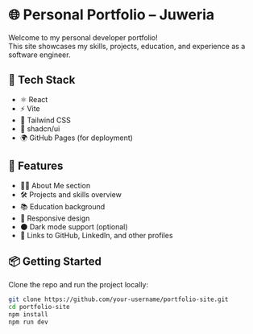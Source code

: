 # 🌐 Personal Portfolio – Juweria

Welcome to my personal developer portfolio!  
This site showcases my skills, projects, education, and experience as a software engineer.

## 🚀 Tech Stack

- ⚛️ React
- ⚡ Vite
- 🎨 Tailwind CSS
- 🧩 shadcn/ui
- 🌍 GitHub Pages (for deployment)

## 📂 Features

- 🧑‍💼 About Me section
- 🛠️ Projects and skills overview
- 📚 Education background
- 📱 Responsive design
- 🌑 Dark mode support (optional)
- 🔗 Links to GitHub, LinkedIn, and other profiles

## 📦 Getting Started

Clone the repo and run the project locally:

```bash
git clone https://github.com/your-username/portfolio-site.git
cd portfolio-site
npm install
npm run dev
